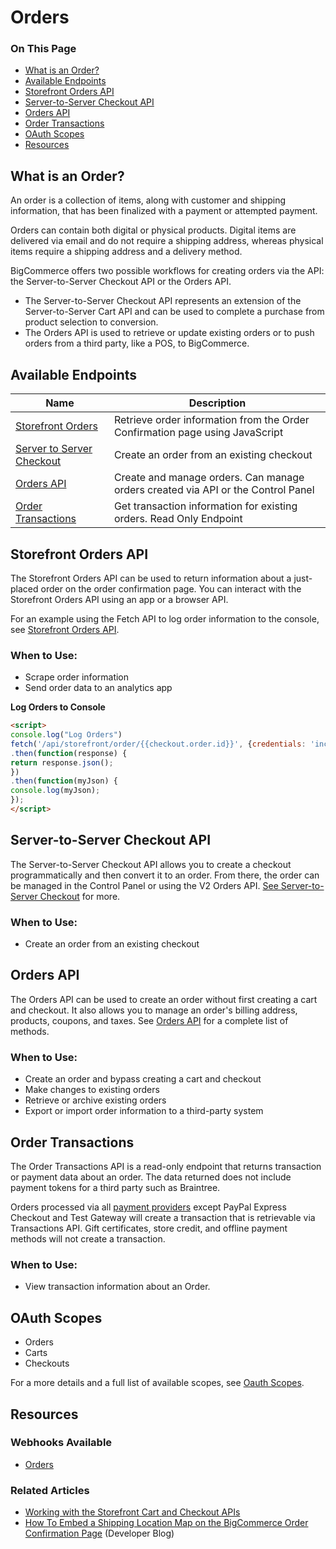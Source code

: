 # Orders

<div class="otp" id="no-index">

### On This Page
- [What is an Order?](#what-is-an-order)
- [Available Endpoints](#available-endpoints)
- [Storefront Orders API](#storefront-orders-api)
- [Server-to-Server Checkout API](#server-to-server-checkout-api)
- [Orders API](#orders-api)
- [Order Transactions](#order-transactions)
- [OAuth Scopes](#oauth-scopes)
- [Resources](#resources)

</div> 

## What is an Order?
An order is a collection of items, along with customer and shipping information, that has been finalized with a payment or attempted payment. 

Orders can contain both digital or physical products. Digital items are delivered via email and do not require a shipping address, whereas physical items require a shipping address and a delivery method. 

BigCommerce offers two possible workflows for creating orders via the API: the Server-to-Server Checkout API or  the Orders API.
* The Server-to-Server Checkout API represents an extension of the Server-to-Server Cart API and can be used to complete a purchase from product selection to conversion.
* The Orders API is used to retrieve or update existing orders or to push orders from a third party, like a POS, to BigCommerce.

## Available Endpoints

| Name | Description |
| -- | -- |
| [Storefront Orders](/api-reference/orders/storefront-orders-api) | Retrieve order information from the Order Confirmation page using JavaScript |
| [Server to Server Checkout](/api-reference/cart-checkout/server-server-checkout-api/checkout/createanorder) | Create an order from an existing checkout |
| [Orders API](/api-reference/orders/orders-api) | Create and manage orders. Can manage orders created via API or the Control Panel |
| [Order Transactions](/api-reference/orders/orders-transactions-api) | Get transaction information for existing orders. Read Only Endpoint |

##  Storefront Orders API 
The Storefront Orders API can be used to return information about a just-placed order on the order confirmation page. You can interact with the Storefront Orders API using an app or a browser API. 

For an example using the Fetch API to log order information to the console, see [Storefront Orders API](https://developer.bigcommerce.com/api-docs/cart-and-checkout/working-sf-apis).

### When to Use:
* Scrape order information
* Send order data to an analytics app

<!--
title: "Log Orders to Console"
subtitle: ""
lineNumbers: true
-->

**Log Orders to Console**
```html
<script>
console.log("Log Orders")
fetch('/api/storefront/order/{{checkout.order.id}}', {credentials: 'include'})
.then(function(response) {
return response.json();
})
.then(function(myJson) {
console.log(myJson);
});
</script>
```

## Server-to-Server Checkout API

The Server-to-Server Checkout API allows you to create a checkout programmatically and then convert it to an order. From there, the order can be managed in the Control Panel or using the V2 Orders API. [See Server-to-Server Checkout](https://developer.bigcommerce.com/api-reference/cart-checkout/server-server-checkout-api/checkout/createanorder) for more.

### When to Use:
* Create an order from an existing checkout

## Orders API
The Orders API can be used to create an order without first creating a cart and checkout. It also allows you to manage an order's billing address, products, coupons, and taxes. See [Orders API](/api-reference/orders/orders-api) for a complete list of methods.

### When to Use: 
* Create an order and bypass creating a cart and checkout
* Make changes to existing orders
* Retrieve or archive existing orders
* Export or import order information to a third-party system

## Order Transactions
The Order Transactions API is a read-only endpoint that returns transaction or payment data about an order. The data returned does not include payment tokens for a third party such as Braintree. 

Orders processed via all [payment providers](https://support.bigcommerce.com/s/article/Available-Payment-Gateways) except PayPal Express Checkout and Test Gateway will create a transaction that is retrievable via Transactions API. Gift certificates, store credit, and offline payment methods will not create a transaction.

### When to Use:
* View transaction information about an Order. 

## OAuth Scopes
- Orders
- Carts
- Checkouts

For a more details and a full list of available scopes, see [Oauth Scopes](/api-docs/getting-started/basics/authentication#authentication_oauth-scopes).

## Resources
### Webhooks Available
- [Orders](/api-docs/getting-started/webhooks/webhook-events#webhook-events_orders)

### Related Articles
- [Working with the Storefront Cart and Checkout APIs](https://developer.bigcommerce.com/api-docs/cart-and-checkout/working-sf-apis)
- [How To Embed a Shipping Location Map on the BigCommerce Order Confirmation Page](https://medium.com/bigcommerce-developer-blog/how-to-embed-a-google-map-on-the-bigcommerce-order-confirmation-page-8264747e654d) (Developer Blog)
